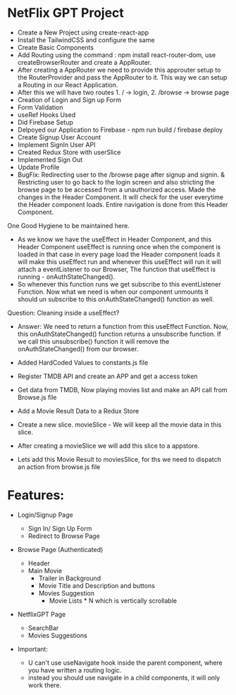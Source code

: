 # NetFlix GPT Project

- Create a New Project using create-react-app
- Install the TailwindCSS and configure the same
- Create Basic Components
- Add Routing using the command : npm install react-router-dom, use createBrowserRouter and create a AppRouter.
- After creating a AppRouter we need to provide this approuter setup to the RouterProvider and pass the AppRouter to it. This way we can setup a Routing in our React Application.
- After this we will have two routes 1. / -> login, 2. /browse -> browse page
- Creation of Login and Sign up Form
- Form Validation
- useRef Hooks Used
- Did Firebase Setup
- Delpoyed our Application to Firebase - npm run build / firebase deploy
- Create Signup User Account
- Implement SignIn User API
- Created Redux Store with userSlice
- Implemented Sign Out
- Update Profile
- BugFix: Redirecting user to the /browse page after signup and signin. & Restricting user to go back to the login screen and also stricting the browse page to be accessed from a unauthorized access. Made the changes in the Header Component. It will check for the user everytime the Header component loads. Entire navigation is done from this Header Component.

One Good Hygiene to be maintained here.

- As we know we have the useEffect in Header Component, and this Header Component useEffect is running once when the component is loaded in that case in every page load the Header component loads it will make this useEffect run and whenever this useEffect will run it will attach a eventListener to our Browser, The function that useEffect is running - onAuthStateChanged().
- So whenever this function runs we get subscribe to this eventListener Function.
  Now what we need is when our component unmounts it should un subscribe to this onAuthStateChanged() function as well.

Question:
Cleaning inside a useEffect?

- Answer: We need to return a function from this useEffect Function.
  Now, this onAuthStateChanged() function returns a unsubscribe function.
  If we call this unsubscribe() function it will remove the onAuthStateChanged() from our browser.

- Added HardCoded Values to constants.js file
- Register TMDB API and create an APP and get a access token
- Get data from TMDB, Now playing movies list and make an API call from Browse.js file
- Add a Movie Result Data to a Redux Store
- Create a new slice. movieSlice - We will keep all the movie data in this slice.
- After creating a movieSlice we will add this slice to a appstore.
- Lets add this Movie Result to moviesSlice, for ths we need to dispatch an action from browse.js file

# Features:

- Login/Signup Page
  - Sign In/ Sign Up Form
  - Redirect to Browse Page
- Browse Page (Authenticated)
  - Header
  - Main Movie
    - Trailer in Background
    - Movie Title and Description and buttons
    - Movies Suggestion
      - Movie Lists \* N which is vertically scrollable
- NetflixGPT Page

  - SearchBar
  - Movies Suggestions

- Important:
  - U can't use useNavigate hook inside the parent component, where you have written a routing logic.
  - instead you should use navigate in a child components, it will only work there.
